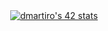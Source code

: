 <div style="display:flex;justify-content:center; align-items:center;">
  <a href="https://github.com/oakoudad/badge42"><img src="https://badge.mediaplus.ma/darkblue/dmartiro?1337Badge=off&UM6P=off" alt="dmartiro's 42 stats" /></a>
</div>
